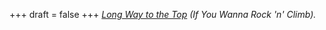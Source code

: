 
+++
draft = false
+++
_[Long Way to the Top](http://en.wikipedia.org/wiki/It%27s_a_Long_Way_to_the_Top_%28If_You_Wanna_Rock_%27n%27_Roll%29) (If You Wanna Rock 'n' Climb)._
